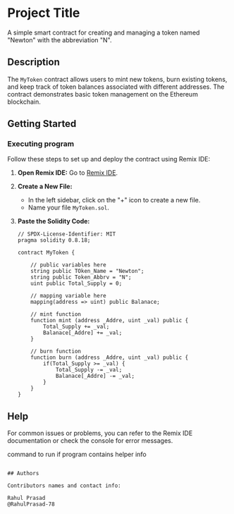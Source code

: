 # Project Title

A simple smart contract for creating and managing a token named "Newton" with the abbreviation "N".

## Description

The `MyToken` contract allows users to mint new tokens, burn existing tokens, and keep track of token balances associated with different addresses. The contract demonstrates basic token management on the Ethereum blockchain.

## Getting Started

### Executing program

Follow these steps to set up and deploy the contract using Remix IDE:

1. **Open Remix IDE:**
   Go to [Remix IDE](https://remix.ethereum.org).

2. **Create a New File:**
   - In the left sidebar, click on the "+" icon to create a new file.
   - Name your file `MyToken.sol`.

3. **Paste the Solidity Code:**
   ```solidity
   // SPDX-License-Identifier: MIT
   pragma solidity 0.8.18;

   contract MyToken {

       // public variables here
       string public TOken_Name = "Newton";
       string public Token_Abbrv = "N";
       uint public Total_Supply = 0;
       
       // mapping variable here
       mapping(address => uint) public Balanace;

       // mint function
       function mint (address _Addre, uint _val) public {
           Total_Supply += _val;
           Balanace[_Addre] += _val;
       }

       // burn function
       function burn (address _Addre, uint _val) public {
           if(Total_Supply >= _val) {
               Total_Supply -= _val;
               Balanace[_Addre] -= _val;
           }
       }
   }

## Help

For common issues or problems, you can refer to the Remix IDE documentation or check the console for error messages.

command to run if program contains helper info
```

## Authors

Contributors names and contact info:

Rahul Prasad
@RahulPrasad-78

